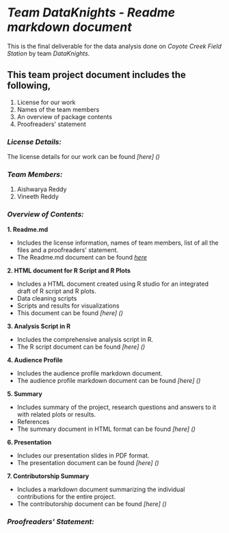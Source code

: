 # **_Team DataKnights - Readme markdown document_**
This is the final deliverable for the data analysis done on _Coyote Creek Field Station_ by team _DataKnights_. 

## **This team project document includes the following,**
1. License for our work
2. Names of the team members
3. An overview of package contents
4. Proofreaders' statement

### **_License Details:_**
The license details for our work can be found _[here] ()_

### **_Team Members:_**
1. Aishwarya Reddy
2. Vineeth Reddy

### **_Overview of Contents:_**
**1. Readme.md**
* Includes the license information, names of team members, list of all the files and a proofreaders' statement.  
* The Readme.md document can be found _[here](https://github.com/vineethreddyramasa/DataKnights/blob/master/Deliverables/Git%20Repository%20Package/README.md)_

**2. HTML document for R Script and R Plots**
* Includes a HTML document created using R studio for an integrated draft of R script and R plots.
* Data cleaning scripts 
* Scripts and results for visualizations
* This document can be found _[here] ()_

**3. Analysis Script in R**
* Includes the comprehensive analysis script in R.
* The R script document can be found _[here] ()_

**4. Audience Profile**
* Includes the audience profile markdown document.
* The audience profile markdown document can be found _[here] ()_

**5. Summary**
* Includes summary of the project, research questions and answers to it with related plots or results. 
* References 
* The summary document in HTML format can be found _[here] ()_

**6. Presentation** 
* Includes our presentation slides in PDF format.
* The presentation document can be found _[here] ()_

**7. Contributorship Summary** 
* Includes a markdown document summarizing the individual contributions for the entire project.
* The contributorship document can be found _[here] ()_

### **_Proofreaders' Statement:_**

